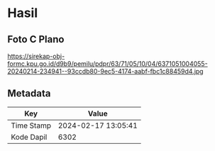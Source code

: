 # Hasil

## Foto C Plano

https://sirekap-obj-formc.kpu.go.id/d9b9/pemilu/pdpr/63/71/05/10/04/6371051004055-20240214-234941--93ccdb80-9ec5-4174-aabf-fbc1c88459d4.jpg


## Metadata

| Key        | Value               |
| ---------- | ------------------- |
| Time Stamp | 2024-02-17 13:05:41 |
| Kode Dapil | 6302                |



